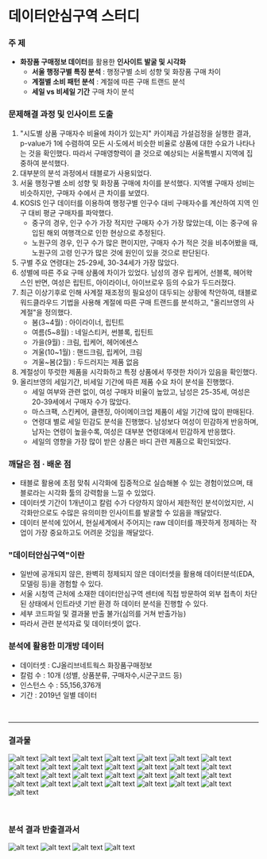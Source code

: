 # 데이터안심구역 스터디

### 주 제
- **화장품 구매정보 데이터**를 활용한 **인사이트 발굴 및 시각화**
    - **서울 행정구별 특징 분석** : 행정구별 소비 성향 및 화장품 구매 차이
    - **계절별 소비 패턴 분석** : 계절에 따른 구매 트랜드 분석
    - **세일 vs 비세일 기간** 구매 차이 분석


### 문제해결 과정 및 인사이트 도출
1. "시도별 상품 구매자수 비율에 차이가 있는지" 카이제곱 가설검정을 실행한 결과, p-value가 1에 수렴하여 모든 시·도에서 비슷한 비율로 상품에 대한 수요가 나타나는 것을 확인했다. 따라서 구매영향력이 클 것으로 예상되는 서울특별시 지역에 집중하여 분석했다.
2. 대부분의 분석 과정에서 태블로가 사용되었다.
3. 서울 행정구별 소비 성향 및 화장품 구매에 차이를 분석했다. 지역별 구매자 성비는 비슷하지만, 구매자 수에서 큰 차이를 보였다.
4. KOSIS 인구 데이터를 이용하여 행정구별 인구수 대비 구매자수를 계산하여 지역 인구 대비 평균 구매자를 파악했다.
    - 중구의 경우, 인구 수가 가장 적지만 구매자 수가 가장 많았는데, 이는 중구에 유입된 해외 여행객으로 인한 현상으로 추정된다.
    - 노원구의 경우, 인구 수가 많은 편이지만, 구매자 수가 적은 것을 비추어봤을 때, 노원구의 고령 인구가 많은 것에 원인이 있을 것으로 판단된다.
5. 구별 주요 연령대는 25-29세, 30-34세가 가장 많았다.
6. 성별에 따른 주요 구매 상품에 차이가 있었다. 남성의 경우 립케어, 선블록, 헤어왁스인 반면, 여성은 립틴트, 아이라이너, 아이브로우 등의 수요가 두드러졌다.
7. 최근 이상기후로 인해 사계절 재조정의 필요성이 대두되는 상황에 착안하여, 태블로 워드클라우드 기법을 사용해 계절에 따른 구매 트랜드를 분석하고, "올리브영의 사계절"을 정의했다.
    - 봄(3~4월) : 아이라이너, 립틴트
    - 여름(5~8월) : 네일스티커, 썬블록, 립틴트
    - 가을(9월) : 크림, 립케어, 헤어에센스
    - 겨울(10~1월) : 핸드크림, 립케어, 크림
    - 겨울~봄(2월) : 두드러지는 제품 없음
8. 계절성이 뚜럿한 제품을 시각화하고 특정 상품에서 뚜렷한 차이가 있음을 확인했다.
9. 올리브영의 세일기간, 비세일 기간에 따른 제품 수요 차이 분석을 진행했다. 
    - 세일 여부와 관련 없이, 여성 구매자 비율이 높았고, 남성은 25-35세, 여성은 20-39세에서 구매자 수가 많았다.
    - 마스크팩, 스킨케어, 클랜징, 아이메이크업 제품이 세일 기간에 많이 판매된다.
    - 연령대 별로 세일 민감도 분석을 진행했다. 남성보다 여성이 민감하게 반응하며, 남자는 연령이 높을수록, 여성은 대부분 연령대에서 민감하게 반응했다.
    - 세일의 영향을 가장 많이 받은 상품은 바디 관련 제품으로 확인되었다.


### 깨달은 점 · 배운 점
- 태블로 활용에 초점 맞춰 시각화에 집중적으로 실습해볼 수 있는 경험이었으며, 태블로라는 시각화 툴의 강력함을 느낄 수 있었다.
- 데이터셋 기간이 1개년이고 칼럼 수가 다양하지 않아서 제한적인 분석이었지만, 시각화만으로도 수많은 유의미한 인사이트를 발굴할 수 있음을 깨달았다.
- 데이터 분석에 있어서, 현실세계에서 주어지는 raw 데이터를 깨끗하게 정제하는 작업이 가장 중요하고도 어려운 것임을 깨달았다.


### "데이터안심구역"이란
- 일반에 공개되지 않은, 완벽히 정제되지 않은 데이터셋을 활용해 데이터분석(EDA, 모델링 등)을 경험할 수 있다.
- 서울 시청역 근처에 소재한 데이터안심구역 센터에 직접 방문하여 외부 접촉이 차단된 상태에서 인트라넷 기반 환경 하 데이터 분석을 진행할 수 있다.
- 세부 코드파일 및 결과물 반출 불가(심의를 거쳐 반출가능)
- 따라서 관련 분석자료 및 데이터셋이 없다.

### 분석에 활용한 미개방 데이터
- 데이터셋 : CJ올리브네트웍스 화장품구매정보
- 칼럼 수 : 10개 (성별, 상품분류, 구매자수,시군구코드 등)
- 인스턴스 수 : 55,156,376개
- 기간 : 2019년 일별 데이터


<br>

---

### 결과물
![alt text](asset/1.png)
![alt text](asset/2.png)
![alt text](asset/3.png)
![alt text](asset/4.png)
![alt text](asset/5.png)
![alt text](asset/6.png)
![alt text](asset/7.png)
![alt text](asset/8.png)
![alt text](asset/9.png)
![alt text](asset/10.png)
![alt text](asset/11.png)
![alt text](asset/12.png)
![alt text](asset/13.png)
![alt text](asset/14.png)
![alt text](asset/15.png)
![alt text](asset/16.png)
![alt text](asset/17.png)
![alt text](asset/18.png)
![alt text](asset/19.png)
![alt text](asset/20.png)
![alt text](asset/21.png)
![alt text](asset/22.png)
![alt text](asset/23.png)
![alt text](asset/24.png)
![alt text](asset/25.png)
![alt text](asset/26.png)
![alt text](asset/27.png)
![alt text](asset/28.png)
![alt text](asset/29.png)

<br>

### 분석 결과 반출결과서
![alt text](<asset/데이터안심구역 반출결과서-1.jpg>)
![alt text](<asset/데이터안심구역 반출결과서-2.jpg>)
![alt text](<asset/데이터안심구역 반출결과서-3.jpg>)
![alt text](<asset/데이터안심구역 반출결과서-4.jpg>)

